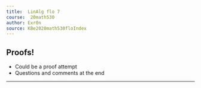 ```yaml
---
title:  LinAlg flo 7
course:  20math530
author: Exr0n
source: KBe2020math530floIndex
---
```


## Proofs!
- Could be a proof attempt
- Questions and comments at the end

---
